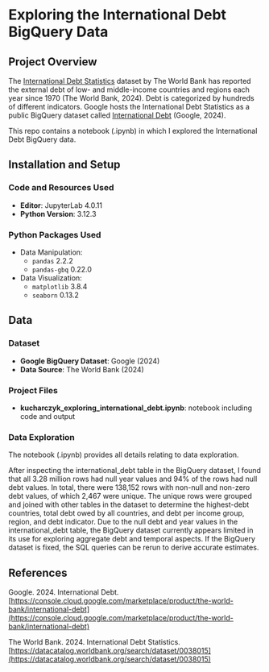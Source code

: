 # Exploring the International Debt BigQuery Data

## Project Overview

The [International Debt Statistics](https://datacatalog.worldbank.org/search/dataset/0038015) dataset by The World Bank has reported the external debt of low- and middle-income countries and regions each year since 1970 (The World Bank, 2024). Debt is categorized by hundreds of different indicators. Google hosts the International Debt Statistics as a public BigQuery dataset called [International Debt](https://console.cloud.google.com/marketplace/product/the-world-bank/international-debt) (Google, 2024).

This repo contains a notebook (.ipynb) in which I explored the International Debt BigQuery data.

## Installation and Setup

### Code and Resources Used

- **Editor**: JupyterLab 4.0.11
- **Python Version**: 3.12.3

### Python Packages Used
- Data Manipulation:
  - `pandas` 2.2.2
  - `pandas-gbq` 0.22.0
- Data Visualization:
  - `matplotlib` 3.8.4
  - `seaborn` 0.13.2

## Data

### Dataset
- **Google BigQuery Dataset**: Google (2024)
- **Data Source**: The World Bank (2024)

### Project Files
- **kucharczyk_exploring_international_debt.ipynb**: notebook including code and output

### Data Exploration

The notebook (.ipynb) provides all details relating to data exploration.

After inspecting the international_debt table in the BigQuery dataset, I found that all 3.28 million rows had null year values and 94% of the rows had null debt values. In total, there were 138,152 rows with non-null and non-zero debt values, of which 2,467 were unique. The unique rows were grouped and joined with other tables in the dataset to determine the highest-debt countries, total debt owed by all countries, and debt per income group, region, and debt indicator. Due to the null debt and year values in the international_debt table, the BigQuery dataset currently appears limited in its use for exploring aggregate debt and temporal aspects. If the BigQuery dataset is fixed, the SQL queries can be rerun to derive accurate estimates.

## References

Google. 2024. International Debt. [https://console.cloud.google.com/marketplace/product/the-world-bank/international-debt](https://console.cloud.google.com/marketplace/product/the-world-bank/international-debt)

The World Bank. 2024. International Debt Statistics. [https://datacatalog.worldbank.org/search/dataset/0038015](https://datacatalog.worldbank.org/search/dataset/0038015)

